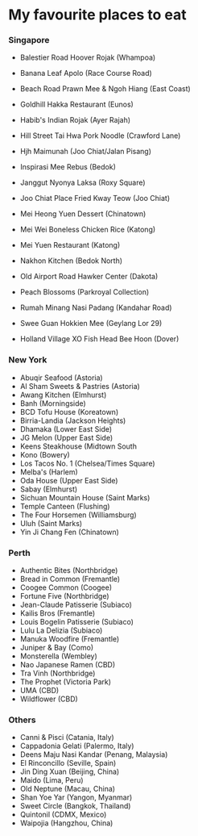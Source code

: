 # My favourite places to eat

### Singapore

- Balestier Road Hoover Rojak (Whampoa)

- Banana Leaf Apolo (Race Course Road)

- Beach Road Prawn Mee & Ngoh Hiang (East Coast)

- Goldhill Hakka Restaurant (Eunos)

- Habib's Indian Rojak (Ayer Rajah)

- Hill Street Tai Hwa Pork Noodle (Crawford Lane)

- Hjh Maimunah (Joo Chiat/Jalan Pisang)

- Inspirasi Mee Rebus (Bedok)

- Janggut Nyonya Laksa (Roxy Square)

- Joo Chiat Place Fried Kway Teow (Joo Chiat)

- Mei Heong Yuen Dessert (Chinatown)

- Mei Wei Boneless Chicken Rice (Katong)

- Mei Yuen Restaurant (Katong)

- Nakhon Kitchen (Bedok North)

- Old Airport Road Hawker Center (Dakota)

- Peach Blossoms (Parkroyal Collection)

- Rumah Minang Nasi Padang (Kandahar Road)

- Swee Guan Hokkien Mee (Geylang Lor 29)

- Holland Village XO Fish Head Bee Hoon (Dover)

  

### New York

* Abuqir Seafood (Astoria)
* Al Sham Sweets & Pastries (Astoria)
* Awang Kitchen (Elmhurst)
* Banh (Morningside)
* BCD Tofu House (Koreatown)
* Birria-Landia (Jackson Heights)
* Dhamaka (Lower East Side)
* JG Melon (Upper East Side)
* Keens Steakhouse (Midtown South
* Kono (Bowery)
* Los Tacos No. 1 (Chelsea/Times Square)
* Melba's (Harlem)
* Oda House (Upper East Side)
* Sabay (Elmhurst)
* Sichuan Mountain House (Saint Marks)
* Temple Canteen (Flushing)
* The Four Horsemen (Williamsburg)
* Uluh (Saint Marks)
* Yin Ji Chang Fen (Chinatown)



### Perth

* Authentic Bites (Northbridge)
* Bread in Common (Fremantle)
* Coogee Common (Coogee)
* Fortune Five (Northbridge)
* Jean-Claude Patisserie (Subiaco)
* Kailis Bros (Fremantle)
* Louis Bogelin Patisserie (Subiaco)
* Lulu La Delizia (Subiaco)
* Manuka Woodfire (Fremantle)
* Juniper & Bay (Como)
* Monsterella (Wembley)
* Nao Japanese Ramen (CBD)
* Tra Vinh (Northbridge)
* The Prophet (Victoria Park)
* UMA (CBD)
* Wildflower (CBD)



### Others

* Canni & Pisci (Catania, Italy)
* Cappadonia Gelati (Palermo, Italy)
* Deens Maju Nasi Kandar (Penang, Malaysia)
* El Rinconcillo (Seville, Spain)
* Jin Ding Xuan (Beijing, China)
* Maido (Lima, Peru)
* Old Neptune (Macau, China)
* Shan Yoe Yar (Yangon, Myanmar)
* Sweet Circle (Bangkok, Thailand)
* Quintonil (CDMX, Mexico)
* Waipojia (Hangzhou, China)
